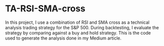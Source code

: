 # TA-RSI-SMA-cross

In this project, I use a combination of RSI and SMA cross as a technical analysis trading strategy for the S&amp;P 500.
During backtesting, I evaluate the strategy by comparing against a buy and hold strategy.
This is the code used to generate the analysis done in my Medium article.
